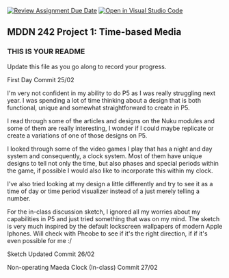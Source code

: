 [![Review Assignment Due Date](https://classroom.github.com/assets/deadline-readme-button-22041afd0340ce965d47ae6ef1cefeee28c7c493a6346c4f15d667ab976d596c.svg)](https://classroom.github.com/a/M3ipj5sV)
[![Open in Visual Studio Code](https://classroom.github.com/assets/open-in-vscode-2e0aaae1b6195c2367325f4f02e2d04e9abb55f0b24a779b69b11b9e10269abc.svg)](https://classroom.github.com/online_ide?assignment_repo_id=18378491&assignment_repo_type=AssignmentRepo)
## MDDN 242 Project 1: Time-based Media  

### THIS IS YOUR README

Update this file as you go along to record your progress.

First Day Commit 25/02

I'm very not confident in my ability to do P5 as I was really struggling next year. I was spending a lot of time thinking about a design that is both functional, unique and somewhat straightforward to create in P5. 

I read through some of the articles and designs on the Nuku modules and some of them are really interesting, I wonder if I could maybe replicate or create a variations of one of those designs on P5. 

I looked through some of the video games I play that has a night and day system and consequently, a clock system. Most of them have unique designs to tell not only the time, but also phases and special periods within the game, if possible I would also like to incorporate this within my clock.

I've also tried looking at my design a little differently and try to see it as a time of day or time period visualizer instead of a just merely telling a number.

For the in-class discussion sketch, I ignored all my worries about my capabilities in P5 and just tried something that was on my mind. The sketch is very much inspired by the default lockscreen wallpapers of modern Apple Iphones. Will check with Pheobe to see if it's the right direction, if if it's even possible for me :/

Sketch Updated Commit 26/02

Non-operating Maeda Clock (In-class) Commit 27/02


